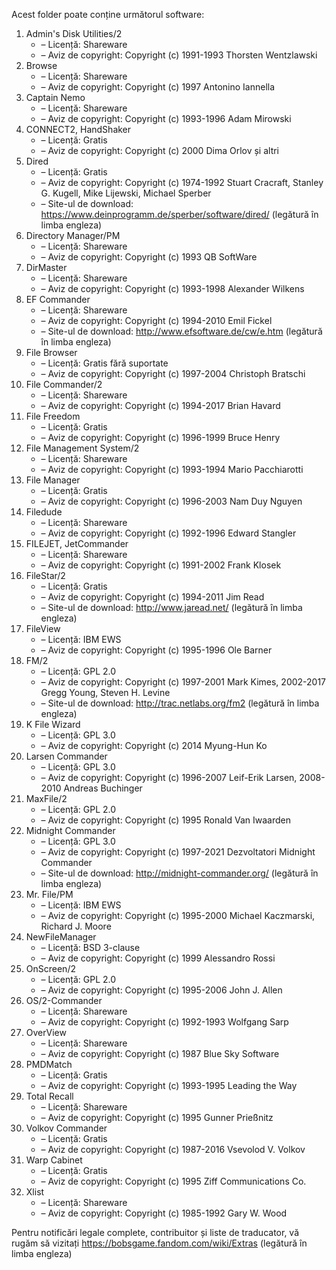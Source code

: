 Acest folder poate conține următorul software:

1. Admin's Disk Utilities/2
   - – Licență: Shareware
   - – Aviz de copyright: Copyright (c) 1991-1993 Thorsten Wentzlawski
2. Browse
   - – Licență: Shareware
   - – Aviz de copyright: Copyright (c) 1997 Antonino Iannella
3. Captain Nemo
   - – Licență: Shareware
   - – Aviz de copyright: Copyright (c) 1993-1996 Adam Mirowski
4. CONNECT2, HandShaker
   - – Licență: Gratis
   - – Aviz de copyright: Copyright (c) 2000 Dima Orlov și altri
5. Dired
   - – Licență: Gratis
   - – Aviz de copyright: Copyright (c) 1974-1992 Stuart Cracraft, Stanley G. Kugell, Mike Lijewski, Michael Sperber
   - – Site-ul de download: https://www.deinprogramm.de/sperber/software/dired/ (legătură în limba engleza)
6. Directory Manager/PM
   - – Licență: Shareware
   - – Aviz de copyright: Copyright (c) 1993 QB SoftWare
7. DirMaster
   - – Licență: Shareware
   - – Aviz de copyright: Copyright (c) 1993-1998 Alexander Wilkens
8. EF Commander
   - – Licență: Shareware
   - – Aviz de copyright: Copyright (c) 1994-2010 Emil Fickel
   - – Site-ul de download: http://www.efsoftware.de/cw/e.htm (legătură în limba engleza)
9. File Browser
   - – Licență: Gratis fără suportate
   - – Aviz de copyright: Copyright (c) 1997-2004 Christoph Bratschi
10. File Commander/2
    - – Licență: Shareware
    - – Aviz de copyright: Copyright (c) 1994-2017 Brian Havard
11. File Freedom
    - – Licență: Gratis
    - – Aviz de copyright: Copyright (c) 1996-1999 Bruce Henry
12. File Management System/2
    - – Licență: Shareware
    - – Aviz de copyright: Copyright (c) 1993-1994 Mario Pacchiarotti
13. File Manager
    - – Licență: Gratis
    - – Aviz de copyright: Copyright (c) 1996-2003 Nam Duy Nguyen
14. Filedude
    - – Licență: Shareware
    - – Aviz de copyright: Copyright (c) 1992-1996 Edward Stangler
15. FILEJET, JetCommander
    - – Licență: Shareware
    - – Aviz de copyright: Copyright (c) 1991-2002 Frank Klosek
16. FileStar/2
    - – Licență: Gratis
    - – Aviz de copyright: Copyright (c) 1994-2011 Jim Read
    - – Site-ul de download: http://www.jaread.net/ (legătură în limba engleza)
17. FileView
    - – Licență: IBM EWS
    - – Aviz de copyright: Copyright (c) 1995-1996 Ole Barner
18. FM/2
    - – Licență: GPL 2.0
    - – Aviz de copyright: Copyright (c) 1997-2001 Mark Kimes, 2002-2017 Gregg Young, Steven H. Levine
    - – Site-ul de download: http://trac.netlabs.org/fm2 (legătură în limba engleza)
19. K File Wizard
    - – Licență: GPL 3.0
    - – Aviz de copyright: Copyright (c) 2014 Myung-Hun Ko
20. Larsen Commander
    - – Licență: GPL 3.0
    - – Aviz de copyright: Copyright (c) 1996-2007 Leif-Erik Larsen, 2008-2010 Andreas Buchinger
21. MaxFile/2
    - – Licență: GPL 2.0
    - – Aviz de copyright: Copyright (c) 1995 Ronald Van Iwaarden
22. Midnight Commander
    - – Licență: GPL 3.0
    - – Aviz de copyright: Copyright (c) 1997-2021 Dezvoltatori Midnight Commander
    - – Site-ul de download: http://midnight-commander.org/ (legătură în limba engleza)
23. Mr. File/PM
    - – Licență: IBM EWS
    - – Aviz de copyright: Copyright (c) 1995-2000 Michael Kaczmarski, Richard J. Moore
24. NewFileManager
    - – Licență: BSD 3-clause
    - – Aviz de copyright: Copyright (c) 1999 Alessandro Rossi
25. OnScreen/2
    - – Licență: GPL 2.0
    - – Aviz de copyright: Copyright (c) 1995-2006 John J. Allen
26. OS/2-Commander
    - – Licență: Shareware
    - – Aviz de copyright: Copyright (c) 1992-1993 Wolfgang Sarp
27. OverView
    - – Licență: Shareware
    - – Aviz de copyright: Copyright (c) 1987 Blue Sky Software
28. PMDMatch
    - – Licență: Gratis
    - – Aviz de copyright: Copyright (c) 1993-1995 Leading the Way
29. Total Recall
    - – Licență: Shareware
    - – Aviz de copyright: Copyright (c) 1995 Gunner Prießnitz
30. Volkov Commander
    - – Licență: Gratis
    - – Aviz de copyright: Copyright (c) 1987-2016 Vsevolod V. Volkov
31. Warp Cabinet
    - – Licență: Gratis
    - – Aviz de copyright: Copyright (c) 1995 Ziff Communications Co.
32. Xlist
    - – Licență: Shareware
    - – Aviz de copyright: Copyright (c) 1985-1992 Gary W. Wood

Pentru notificări legale complete, contribuitor și liste de traducator, vă rugăm să vizitați https://bobsgame.fandom.com/wiki/Extras (legătură în limba engleza)
